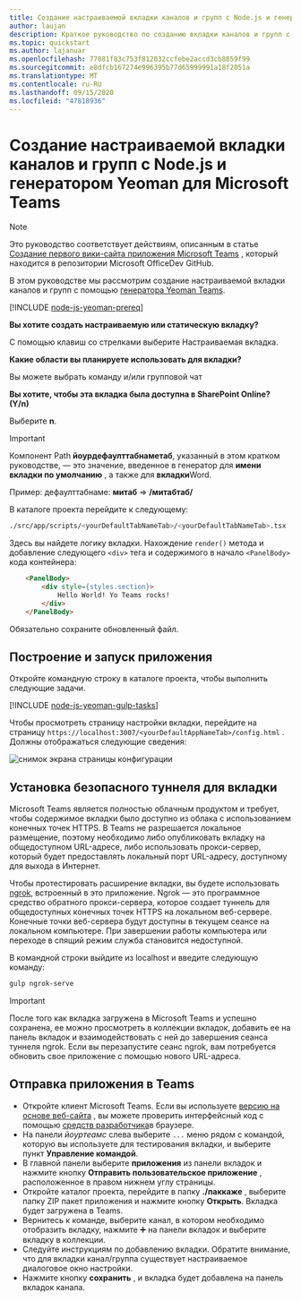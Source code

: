 ```yaml
---
title: Создание настраиваемой вкладки каналов и групп с Node.js и генератором Yeoman для Microsoft Teams
author: laujan
description: Краткое руководство по созданию вкладки каналов и групп с помощью генератора Yeoman для Microsoft Teams.
ms.topic: quickstart
ms.author: lajanuar
ms.openlocfilehash: 77081f83c753f812032ccfebe2accd3cb8859f99
ms.sourcegitcommit: e8dfcb167274e996395b77d65999991a18f2051a
ms.translationtype: MT
ms.contentlocale: ru-RU
ms.lasthandoff: 09/15/2020
ms.locfileid: "47818936"
---
```

# <a name="create-a-custom-channel-and-group-tab-with-nodejs-and-the-yeoman-generator-for-microsoft-teams"></a>Создание настраиваемой вкладки каналов и групп с Node.js и генератором Yeoman для Microsoft Teams

>[!NOTE]
>Это руководство соответствует действиям, описанным в статье [Создание первого вики-сайта приложения Microsoft Teams](https://github.com/OfficeDev/generator-teams/wiki/Build-Your-First-Microsoft-Teams-App) , который находится в репозитории Microsoft OfficeDev GitHub.

В этом руководстве мы рассмотрим создание настраиваемой вкладки каналов и групп с помощью [генератора Yeoman Teams](https://github.com/OfficeDev/generator-teams/).

[!INCLUDE [node-js-yeoman-prereq](~/includes/tabs/node-js-yeoman-prereq.md)]

**Вы хотите создать настраиваемую или статическую вкладку?**

С помощью клавиш со стрелками выберите Настраиваемая вкладка.

**Какие области вы планируете использовать для вкладки?**

Вы можете выбрать команду и/или групповой чат

**Вы хотите, чтобы эта вкладка была доступна в SharePoint Online? (Y/n)** 

Выберите **n**.

>[!IMPORTANT]
>Компонент Path **йоурдефаулттабнаметаб**, указанный в этом кратком руководстве, — это значение, введенное в генератор для **имени вкладки по умолчанию** , а также для **вкладки**Word.
>
>Пример: дефаулттабнаме: **митаб**  =>  **/митабтаб/**

В каталоге проекта перейдите к следующему:

```bash
./src/app/scripts/<yourDefaultTabNameTab>/<yourDefaultTabNameTab>.tsx
```

Здесь вы найдете логику вкладки. Нахождение `render()` метода и добавление следующего `<div>` тега и содержимого в начало `<PanelBody>` кода контейнера:

```html
    <PanelBody>
        <div style={styles.section}>
            Hello World! Yo Teams rocks!
        </div>
    </PanelBody>
```

Обязательно сохраните обновленный файл.

## <a name="build-and-run-your-application"></a>Построение и запуск приложения

Откройте командную строку в каталоге проекта, чтобы выполнить следующие задачи.

[!INCLUDE [node-js-yeoman-gulp-tasks](~/includes/tabs/node-js-yeoman-gulp-tasks.md)]

Чтобы просмотреть страницу настройки вкладки, перейдите на страницу `https://localhost:3007/<yourDefaultAppNameTab>/config.html` . Должны отображаться следующие сведения:

![снимок экрана страницы конфигурации](~/assets/images/tab-images/configurationPage.png)

## <a name="establish-a-secure-tunnel-to-your-tab"></a>Установка безопасного туннеля для вкладки

Microsoft Teams является полностью облачным продуктом и требует, чтобы содержимое вкладки было доступно из облака с использованием конечных точек HTTPS. В Teams не разрешается локальное размещение, поэтому необходимо либо опубликовать вкладку на общедоступном URL-адресе, либо использовать прокси-сервер, который будет предоставлять локальный порт URL-адресу, доступному для выхода в Интернет.

Чтобы протестировать расширение вкладки, вы будете использовать [ngrok](https://ngrok.com/docs), встроенный в это приложение. Ngrok — это программное средство обратного прокси-сервера, которое создает туннель для общедоступных конечных точек HTTPS на локальном веб-сервере. Конечные точки веб-сервера будут доступны в текущем сеансе на локальном компьютере. При завершении работы компьютера или переходе в спящий режим служба становится недоступной.

В командной строки выйдите из localhost и введите следующую команду:

```bash
gulp ngrok-serve
```

> [!IMPORTANT]
> После того как вкладка загружена в Microsoft Teams и успешно сохранена, ее можно просмотреть в коллекции вкладок, добавить ее на панель вкладок и взаимодействовать с ней до завершения сеанса туннеля ngrok. Если вы перезапустите сеанс ngrok, вам потребуется обновить свое приложение с помощью нового URL-адреса.

## <a name="upload-your-application-to-teams"></a>Отправка приложения в Teams

- Откройте клиент Microsoft Teams. Если вы используете [версию на основе веб-сайта](https://teams.microsoft.com) , вы можете проверить интерфейсный код с помощью [средств разработчика](~/tabs/how-to/developer-tools.md)в браузере.
- На панели *йоуртеамс* слева выберите `...` меню рядом с командой, которую вы используете для тестирования вкладки, и выберите пункт **Управление командой**.
- В главной панели выберите **приложения** из панели вкладок и нажмите кнопку **Отправить пользовательское приложение** , расположенное в правом нижнем углу страницы.
- Откройте каталог проекта, перейдите в папку **./паккаже** , выберите папку ZIP пакет приложения и нажмите кнопку **Открыть**. Вкладка будет загружена в Teams.
- Вернитесь к команде, выберите канал, в котором необходимо отобразить вкладку, нажмите ➕ на панели вкладок и выберите вкладку в коллекции.
- Следуйте инструкциям по добавлению вкладки. Обратите внимание, что для вкладки канал/группа существует настраиваемое диалоговое окно настройки.
- Нажмите кнопку **сохранить** , и вкладка будет добавлена на панель вкладок канала.
